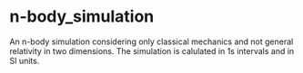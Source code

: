 # n-body_simulation
An n-body simulation considering only classical mechanics and not general relativity in two dimensions. The simulation is calulated in 1s intervals and in SI units.
